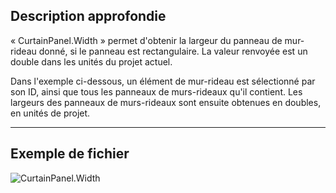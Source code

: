 ## Description approfondie
« CurtainPanel.Width » permet d'obtenir la largeur du panneau de mur-rideau donné, si le panneau est rectangulaire. La valeur renvoyée est un double dans les unités du projet actuel.

Dans l'exemple ci-dessous, un élément de mur-rideau est sélectionné par son ID, ainsi que tous les panneaux de murs-rideaux qu'il contient. Les largeurs des panneaux de murs-rideaux sont ensuite obtenues en doubles, en unités de projet.
___
## Exemple de fichier

![CurtainPanel.Width](./Revit.Elements.CurtainPanel.Width_img.jpg)
